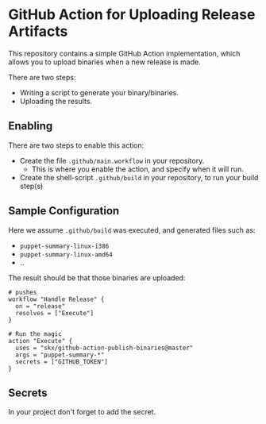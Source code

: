 # GitHub Action for Uploading Release Artifacts

This repository contains a simple GitHub Action implementation, which allows you to upload binaries when a new release is made.

There are two steps:

* Writing a script to generate your binary/binaries.
* Uploading the results.



## Enabling

There are two steps to enable this action:

* Create the file `.github/main.workflow` in your repository.
  * This is where you enable the action, and specify when it will run.
* Create the shell-script `.github/build` in your repository, to run your build step(s)


## Sample Configuration

Here we assume `.github/build` was executed, and generated files such as:

* `puppet-summary-linux-i386`
* `puppet-summary-linux-amd64`
* ..

The result should be that those binaries are uploaded:

```
# pushes
workflow "Handle Release" {
  on = "release"
  resolves = ["Execute"]
}

# Run the magic
action "Execute" {
  uses = "skx/github-action-publish-binaries@master"
  args = "puppet-summary-*"
  secrets = ["GITHUB_TOKEN"]
}
```


## Secrets

In your project don't forget to add the secret.
